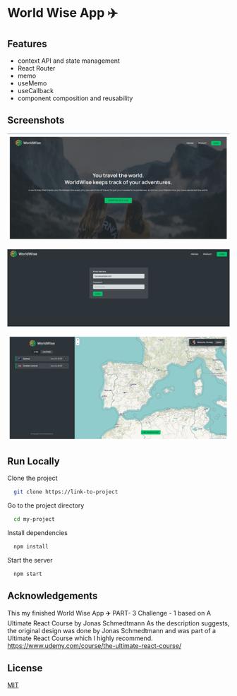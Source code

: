 # World Wise App ✈️

## Features

- context API and state management
- React Router
- memo
- useMemo
- useCallback
- component composition and reusability

## Screenshots

![App Screenshot](./public/screen/1.jpg)

![App Screenshot](./public/screen/2.jpg)

![App Screenshot](./public/screen/3.jpg)

## Run Locally

Clone the project

```bash
  git clone https://link-to-project
```

Go to the project directory

```bash
  cd my-project
```

Install dependencies

```bash
  npm install
```

Start the server

```bash
  npm start
```

## Acknowledgements

This my finished World Wise App ✈️ PART- 3 Challenge - 1 based on A Ultimate React Course by Jonas Schmedtmann
As the description suggests, the original design was done by Jonas Schmedtmann and was part of a Ultimate React Course which I highly recommend. https://www.udemy.com/course/the-ultimate-react-course/

## License

[MIT](https://choosealicense.com/licenses/mit/)
